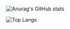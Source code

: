 


![Anurag's GitHub stats](https://github-readme-stats.vercel.app/api?username=ulsanether&show_icons=true&theme=radical)



![Top Langs](https://github-readme-stats.vercel.app/api/top-langs/?username=anuraghazra&layout=compact)
